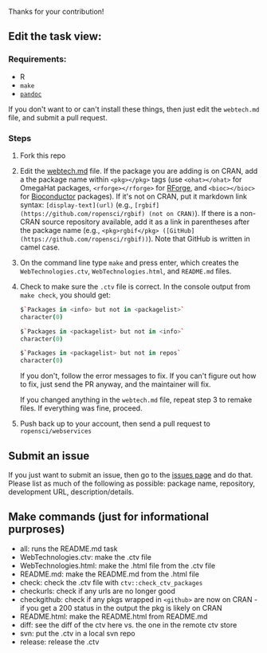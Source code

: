 Thanks for your contribution!

## Edit the task view:

### Requirements:

* R
* `make`
* [`pandoc`](http://johnmacfarlane.net/pandoc/installing.html)

If you don't want to or can't install these things, then just edit the `webtech.md` file, and submit a pull request.

### Steps

1. Fork this repo
2. Edit the [webtech.md](https://github.com/ropensci/webservices/blob/master/webtech.md) file. If the package you are adding is on CRAN, add a the package name within `<pkg></pkg>` tags (use `<ohat></ohat>` for OmegaHat packages, `<rforge></rforge>` for [RForge](https://r-forge.r-project.org/), and `<bioc></bioc>` for [Bioconductor](http://www.bioconductor.org/) packages). If it's not on CRAN, put it markdown link syntax: `[display-text](url)` (e.g., `[rgbif](https://github.com/ropensci/rgbif) (not on CRAN)`). If there is a non-CRAN source repository available, add it as a link in parentheses after the package name (e.g., `<pkg>rgbif</pkg> ([GitHub](https://github.com/ropensci/rgbif))`). Note that GitHub is written in camel case.
3. On the command line type `make` and press enter, which creates the `WebTechnologies.ctv`, `WebTechnologies.html`, and `README.md` files.
4. Check to make sure the `.ctv` file is correct. In the console output from `make check`, you should get:

    ```coffee
    $`Packages in <info> but not in <packagelist>`
    character(0)

    $`Packages in <packagelist> but not in <info>`
    character(0)

    $`Packages in <packagelist> but not in repos`
    character(0)
    ```

    If you don't, follow the error messages to fix. If you can't figure out how to fix, just send the PR anyway, and the maintainer will fix.

    If you changed anything in the `webtech.md` file, repeat step 3 to remake files. If everything was fine, proceed.
5. Push back up to your account, then send a pull request to `ropensci/webservices`

## Submit an issue

If you just want to submit an issue, then go to the [issues page](https://github.com/ropensci/webservices/issues?state=open) and do that. Please list as much of the following as possible: package name, repository, development URL, description/details.

## Make commands (just for informational purproses)

- all: runs the README.md task
- WebTechnologies.ctv: make the .ctv file
- WebTechnologies.html: make the .html file from the .ctv file
- README.md: make the README.md from the .html file
- check: check the .ctv file with `ctv::check_ctv_packages`
- checkurls: check if any urls are no longer good
- checkgithub: check if any pkgs wrapped in `<github>` are now on CRAN - if you get a 200 status in the output the pkg is likely on CRAN
- README.html: make the README.html from README.md
- diff: see the diff of the ctv here vs. the one in the remote ctv store
- svn: put the .ctv in a local svn repo
- release: release the .ctv
